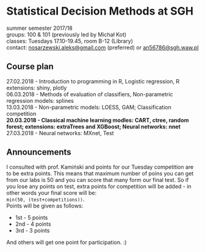 # Statistical Decision Methods at SGH
summer semester 2017/18  
groups: 100 & 101 (previously led by Michał Kot)   
classes: Tuesdays 17.10-19.45, room B-12 (Library)  
contact: nosarzewski.aleks@gmail.com (preferred) or an56786@sgh.waw.pl
## Course plan
27.02.2018 - Introduction to programming in R, Logistic regression, R extensions: shiny, plotly  
06.03.2018 - Methods of evaluation of classifiers, Non-parametric regression models: splines  
13.03.2018 - Non-parametric models: LOESS, GAM; Classification competition  
__20.03.2018 - Classical machine learning modles: CART, ctree, random forest; extensions: extraTrees and XGBoost; Neural networks: nnet__  
27.03.2018 - Neural networks: MXnet, Test  
## Announcements
I consulted with prof. Kamiński and points for our Tuesday competition are to be extra points. This means that maximum number of poins you can get from our labs is 50 and you can score that many form our final test. So if you lose any points on test, extra points for competition will be added - in other words your final score will be:  
`min(50, (test+competitions))`.  
Points will be given as follows:  
* 1st - 5 points  
* 2nd - 4 points  
* 3rd - 3 points  

And others will get one point for participation. :) 
